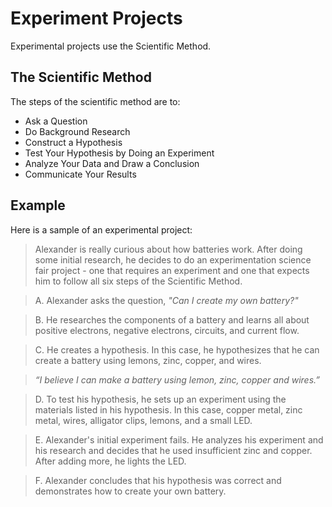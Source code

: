 # Experiment Projects

Experimental projects use the Scientific Method.

## The Scientific Method

The steps of the scientific method are to:
 * Ask a Question
 * Do Background Research
 * Construct a Hypothesis
 * Test Your Hypothesis by Doing an Experiment
 * Analyze Your Data and Draw a Conclusion
 * Communicate Your Results

## Example

Here is a sample of an experimental project:

> Alexander is really curious about how batteries work. After doing some initial research, he decides to do an experimentation science fair project - one that requires an experiment and one that expects him to follow all six steps of the Scientific Method.

> A. Alexander asks the question, *"Can I create my own battery?"*

> B. He researches the components of a battery and learns all about positive electrons, negative electrons, circuits, and current flow.

> C. He creates a hypothesis. In this case, he hypothesizes that he can create a battery using lemons, zinc, copper, and wires.

> *“I believe I can make a battery using lemon, zinc, copper and wires.”*

> D. To test his hypothesis, he sets up an experiment using the materials listed in his hypothesis. In this case, copper metal, zinc metal, wires, alligator clips, lemons, and a small LED.

> E. Alexander's initial experiment fails. He analyzes his experiment and his research and decides that he used insufficient zinc and copper. After adding more, he lights the LED.

> F. Alexander concludes that his hypothesis was correct and demonstrates how to create your own battery.
